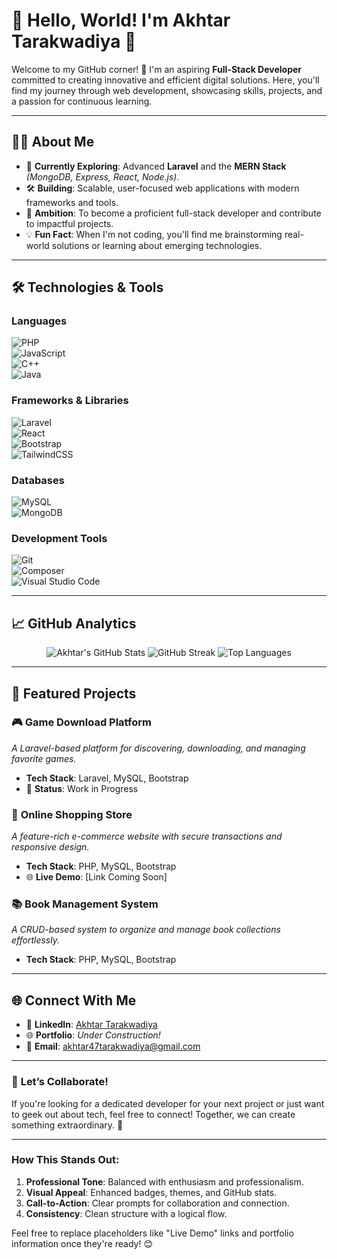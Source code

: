 # 🌟 **Hello, World! I'm Akhtar Tarakwadiya** 👋  

Welcome to my GitHub corner! 🚀 I'm an aspiring **Full-Stack Developer** committed to creating innovative and efficient digital solutions. Here, you'll find my journey through web development, showcasing skills, projects, and a passion for continuous learning.  

---

## 👨‍💻 **About Me**
- 🌱 **Currently Exploring**: Advanced **Laravel** and the **MERN Stack** *(MongoDB, Express, React, Node.js)*.  
- 🛠️ **Building**: Scalable, user-focused web applications with modern frameworks and tools.  
- 🎯 **Ambition**: To become a proficient full-stack developer and contribute to impactful projects.  
- 💡 **Fun Fact**: When I'm not coding, you'll find me brainstorming real-world solutions or learning about emerging technologies.  

---

## 🛠️ **Technologies & Tools**

### **Languages**  
![PHP](https://img.shields.io/badge/PHP-777BB4?style=for-the-badge&logo=php&logoColor=white)  
![JavaScript](https://img.shields.io/badge/JavaScript-F7DF1E?style=for-the-badge&logo=javascript&logoColor=black)  
![C++](https://img.shields.io/badge/C++-00599C?style=for-the-badge&logo=c%2B%2B&logoColor=white)  
![Java](https://img.shields.io/badge/Java-007396?style=for-the-badge&logo=java&logoColor=white)  

### **Frameworks & Libraries**  
![Laravel](https://img.shields.io/badge/Laravel-FF2D20?style=for-the-badge&logo=laravel&logoColor=white)  
![React](https://img.shields.io/badge/React-61DAFB?style=for-the-badge&logo=react&logoColor=black)  
![Bootstrap](https://img.shields.io/badge/Bootstrap-7952B3?style=for-the-badge&logo=bootstrap&logoColor=white)  
![TailwindCSS](https://img.shields.io/badge/TailwindCSS-06B6D4?style=for-the-badge&logo=tailwindcss&logoColor=white)  

### **Databases**  
![MySQL](https://img.shields.io/badge/MySQL-4479A1?style=for-the-badge&logo=mysql&logoColor=white)  
![MongoDB](https://img.shields.io/badge/MongoDB-47A248?style=for-the-badge&logo=mongodb&logoColor=white)  

### **Development Tools**  
![Git](https://img.shields.io/badge/Git-F05032?style=for-the-badge&logo=git&logoColor=white)  
![Composer](https://img.shields.io/badge/Composer-885630?style=for-the-badge&logo=composer&logoColor=white)  
![Visual Studio Code](https://img.shields.io/badge/VS%20Code-007ACC?style=for-the-badge&logo=visual-studio-code&logoColor=white)  

---

## 📈 **GitHub Analytics**
<p align="center">
  <img src="https://github-readme-stats.vercel.app/api?username=AkhtarTarakwadiya&show_icons=true&theme=radical" alt="Akhtar's GitHub Stats" />
  <img src="https://github-readme-streak-stats.herokuapp.com/?user=AkhtarTarakwadiya&theme=radical" alt="GitHub Streak" />
  <img src="https://github-readme-stats.vercel.app/api/top-langs/?username=AkhtarTarakwadiya&layout=compact&theme=radical" alt="Top Languages" />
</p>

---

## 🌟 **Featured Projects**
### 🎮 **Game Download Platform**  
_A Laravel-based platform for discovering, downloading, and managing favorite games._  
- **Tech Stack**: Laravel, MySQL, Bootstrap  
- 🚀 **Status**: Work in Progress  

### 🛒 **Online Shopping Store**  
_A feature-rich e-commerce website with secure transactions and responsive design._  
- **Tech Stack**: PHP, MySQL, Bootstrap  
- 🌐 **Live Demo**: [Link Coming Soon]  

### 📚 **Book Management System**  
_A CRUD-based system to organize and manage book collections effortlessly._  
- **Tech Stack**: PHP, MySQL, Bootstrap  

---

## 🌐 **Connect With Me**  
- 💼 **LinkedIn**: [Akhtar Tarakwadiya](https://linkedin.com/in/akhtar-tarakwadiya)  
- 🌐 **Portfolio**: *Under Construction!*  
- 📧 **Email**: [akhtar47tarakwadiya@gmail.com](mailto:akhtar47tarakwadiya@gmail.com)  

---

### 🚀 **Let’s Collaborate!**  
If you're looking for a dedicated developer for your next project or just want to geek out about tech, feel free to connect! Together, we can create something extraordinary. 🎉  

---

### **How This Stands Out**:
1. **Professional Tone**: Balanced with enthusiasm and professionalism.  
2. **Visual Appeal**: Enhanced badges, themes, and GitHub stats.  
3. **Call-to-Action**: Clear prompts for collaboration and connection.  
4. **Consistency**: Clean structure with a logical flow.  

Feel free to replace placeholders like "Live Demo" links and portfolio information once they're ready! 😊  
